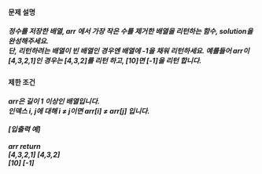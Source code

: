 <h4>문제 설명</h4>

<h5>정수를 저장한 배열, arr 에서 가장 작은 수를 제거한 배열을 리턴하는 함수, solution을 완성해주세요.
<br>단, 리턴하려는 배열이 빈 배열인 경우엔 배열에 -1을 채워 리턴하세요. 예를들어 arr이 [4,3,2,1]인 경우는 [4,3,2]를 리턴 하고, [10]면 [-1]을 리턴 합니다.</h5>

<h4>제한 조건</h4> <h5>arr은 길이 1 이상인 배열입니다.<br>
인덱스 i, j에 대해 i ≠ j이면 arr[i] ≠ arr[j] 입니다.<br>
<br>[입출력 예]<br>
<br>arr	  return
<br>[4,3,2,1]	[4,3,2]
<br>[10]	[-1]
  </h5>
